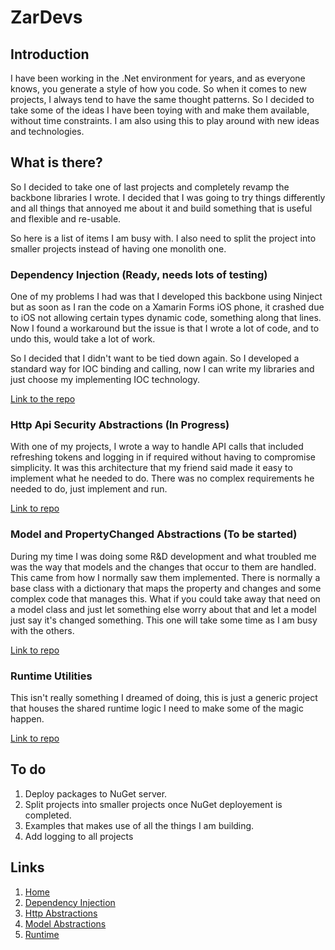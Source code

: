 # ZarDevs

## Introduction

I have been working in the .Net environment for years, and as everyone knows, you generate a style of how you code. So when it comes to new projects, I always tend to have the same thought patterns. So I decided to take some of the ideas I have been toying with and make them available, without time constraints. I am also using this to play around with new ideas and technologies.

## What is there?

So I decided to take one of last projects and completely revamp the backbone libraries I wrote. I decided that I was going to try things differently and all things that annoyed me about it and build something that is useful and flexible and re-usable.

So here is a list of items I am busy with. I also need to split the project into smaller projects instead of having one monolith one.

### Dependency Injection (Ready, needs lots of testing)

One of my problems I had was that I developed this backbone using Ninject but as soon as I ran the code on a Xamarin Forms iOS phone, it crashed due to iOS not allowing certain types dynamic code, something along that lines. Now I found a workaround but the issue is that I wrote a lot of code, and to undo this, would take a lot of work.

So I decided that I didn't want to be tied down again. So I developed a standard way for IOC binding and calling, now I can write my libraries and just choose my implementing IOC technology.

[Link to the repo](./Dependency)

### Http Api Security Abstractions (In Progress)

With one of my projects, I wrote a way to handle API calls that included refreshing tokens and logging in if required without having to compromise simplicity. It was this architecture that my friend said made it easy to implement what he needed to do. There was no complex requirements he needed to do, just implement and run.

[Link to repo](./Http)

### Model and PropertyChanged Abstractions (To be started)

During my time I was doing some R&D development and what troubled me was the way that models and the changes that occur to them are handled. This came from how I normally saw them implemented. There is normally a base class with a dictionary that maps the property and changes and some complex code that manages this. What if you could take away that need on a model class and just let something else worry about that and let a model just say it's changed something. This one will take some time as I am busy with the others.

[Link to repo](./Models)

### Runtime Utilities

This isn't really something I dreamed of doing, this is just a generic project that houses the shared runtime logic I need to make some of the magic happen.

[Link to repo](./Runtime)

## To do

1. Deploy packages to NuGet server.
1. Split projects into smaller projects once NuGet deployement is completed.
1. Examples that makes use of all the things I am building.
1. Add logging to all projects

## Links

1. [Home](./README.md)
1. [Dependency Injection](./Dependency/README.md)
1. [Http Abstractions](./Http/README.md)
1. [Model Abstractions](./Models/README.md)
1. [Runtime](./Runtime/README.md)
